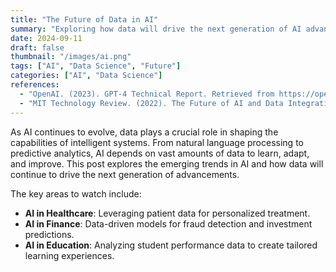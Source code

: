 ```yaml
---
title: "The Future of Data in AI"
summary: "Exploring how data will drive the next generation of AI advancements."
date: 2024-09-11
draft: false
thumbnail: "/images/ai.png"
tags: ["AI", "Data Science", "Future"]
categories: ["AI", "Data Science"]
references:
  - "OpenAI. (2023). GPT-4 Technical Report. Retrieved from https://openai.com/gpt-4"
  - "MIT Technology Review. (2022). The Future of AI and Data Integration. Retrieved from https://www.technologyreview.com"
---
```


As AI continues to evolve, data plays a crucial role in shaping the capabilities of intelligent systems. From natural language processing to predictive analytics, AI depends on vast amounts of data to learn, adapt, and improve. This post explores the emerging trends in AI and how data will continue to drive the next generation of advancements.

The key areas to watch include:
- **AI in Healthcare**: Leveraging patient data for personalized treatment.
- **AI in Finance**: Data-driven models for fraud detection and investment predictions.
- **AI in Education**: Analyzing student performance data to create tailored learning experiences.

